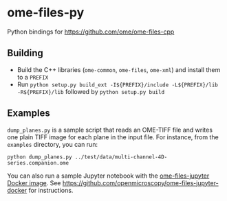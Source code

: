 # ome-files-py
Python bindings for https://github.com/ome/ome-files-cpp

## Building

* Build the C++ libraries (`ome-common`, `ome-files`, `ome-xml`) and install them to a `PREFIX`
* Run `python setup.py build_ext -I${PREFIX}/include -L${PREFIX}/lib -R${PREFIX}/lib` followed by `python setup.py build`

## Examples

`dump_planes.py` is a sample script that reads an OME-TIFF file and writes one plain TIFF image for each plane in the input file. For instance, from the `examples` directory, you can run:

```
python dump_planes.py ../test/data/multi-channel-4D-series.companion.ome
```

You can also run a sample Jupyter notebook with the [ome-files-jupyter Docker image](https://hub.docker.com/r/openmicroscopy/ome-files-jupyter). See https://github.com/openmicroscopy/ome-files-jupyter-docker for instructions.
